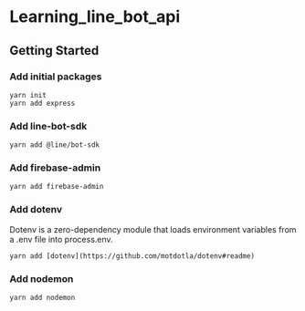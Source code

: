# Learning_line_bot_api

## Getting Started

### Add initial packages

```
yarn init
yarn add express
```

### Add line-bot-sdk

```
yarn add @line/bot-sdk
```

### Add firebase-admin

```
yarn add firebase-admin
```

### Add dotenv

Dotenv is a zero-dependency module that loads environment variables from a .env file into process.env.

```
yarn add [dotenv](https://github.com/motdotla/dotenv#readme)
```

### Add nodemon 

```
yarn add nodemon
```